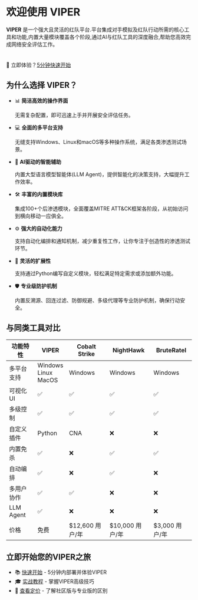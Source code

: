 # 欢迎使用 VIPER

**VIPER** 是一个强大且灵活的红队平台.平台集成对手模拟及红队行动所需的核心工具和功能,内置大量模块覆盖各个阶段,通过AI与红队工具的深度融合,帮助您高效完成网络安全评估工作。

<div class="tip custom-block" style="padding-top: 8px">

🚀 立即体验？[5分钟快速开始](./getting_start)

</div>

## 为什么选择 VIPER？

- 📊 **简洁高效的操作界面**

  无需复杂配置，即可迅速上手并开展安全评估任务。

- 💻 **全面的多平台支持**

  无缝支持Windows、Linux和macOS等多种操作系统，满足各类渗透测试场景。

- 🧠 **AI驱动的智能辅助**

  内置大型语言模型智能体(LLM Agent)，提供智能化的决策支持，大幅提升工作效率。

- 🛠️ **丰富的内置模块库**

  集成100+个后渗透模块，全面覆盖MITRE ATT&CK框架各阶段，从初始访问到横向移动一应俱全。

- ⚙️ **强大的自动化能力**

  支持自动化编排和通知机制，减少重复性工作，让你专注于创造性的渗透测试环节。

- 🔌 **灵活的扩展性**

  支持通过Python编写自定义模块，轻松满足特定需求或添加额外功能。

- 🛡️ **专业级防护机制**

  内置反溯源、回连过滤、防御规避、多级代理等专业防护机制，确保行动安全。

## 与同类工具对比

| 功能特性      | VIPER                       | Cobalt Strike | NightHawk    | BruteRatel  |
|-----------|-----------------------------|---------------|--------------|-------------|
| 多平台支持     | Windows<br/>Linux<br/>MacOS | Windows       | Windows      | Windows     |
| 可视化UI     | ✅                           | ✅             | ✅            | ✅           |
| 多级控制      | ✅                           | ✅             | ✅            | ✅           |
| 自定义插件     | Python                      | CNA           | ❌            | ❌           |
| 内置免杀      | ✅                           | ❌             | ✅            | ✅           |
| 自动编排      | ✅                           | ❌             | ✅            | ❌           |
| 多用户协作     | ✅                           | ✅             | ❌            | ❌           |
| LLM Agent | ✅                           | ❌             | ❌            | ❌           |
| 价格        | 免费                          | $12,600 用户/年  | $10,000 用户/年 | $3,000 用户/年 |

## 立即开始您的VIPER之旅

+ 📚 [快速开始](getting_start.md) - 5分钟内部署并体验VIPER
+ 🎓 [实战教程](../training/index) - 掌握VIPER高级技巧
+ 💼 [查看定价](../pricing) - 了解社区版与专业版的区别

